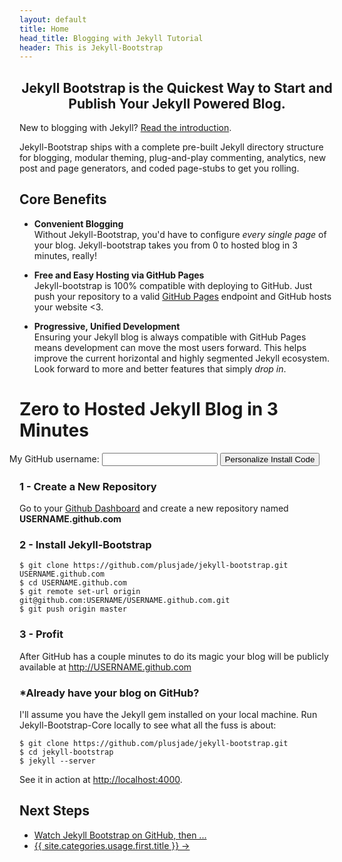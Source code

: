 ```yaml
---
layout: default
title: Home
head_title: Blogging with Jekyll Tutorial
header: This is Jekyll-Bootstrap
---
```


<h2 class="alert-message block-message warn" style="text-align:center">
  Jekyll Bootstrap is the Quickest Way to Start and Publish Your Jekyll Powered Blog.
</h2>

New to blogging with Jekyll? <a href="{{ site.categories.lessons.first.url }}" style="text-decoration:underline">Read the introduction</a>.

<span class="highlight-wrap">
  Jekyll-Bootstrap ships with a complete pre-built Jekyll directory structure for blogging, 
  <span>modular theming</span>, plug-and-play <span>commenting</span>, <span>analytics</span>, 
  <span>new post and page generators</span>, and coded <span>page-stubs</span> to get you rolling.
</span>

## Core Benefits

- **Convenient Blogging**   
  Without Jekyll-Bootstrap, you'd have to configure _every single page_ of your blog.
  Jekyll-bootstrap takes you from 0 to hosted blog in 3 minutes, really!

- **Free and Easy Hosting via GitHub Pages**  
  Jekyll-bootstrap is 100% compatible with deploying to GitHub.
  Just push your repository to a valid [GitHub Pages](http://pages.github.com) endpoint and GitHub hosts your website &lt;3.  

- **Progressive, Unified Development**  
  Ensuring your Jekyll blog is always compatible with GitHub Pages
  means development can move the most users forward.
  This helps improve the current horizontal and highly segmented Jekyll ecosystem. 
  Look forward to more and better features that simply _drop in_.
  
<h1 id="start-now">Zero to Hosted Jekyll Blog in 3 Minutes</h1>

<form action="#" id="generate_code" class="alert-message block-message warn" style="margin-left:-40px; text-align:center">
  My GitHub username: <input type="text" id="github_username"/> <button class="btn success">Personalize Install Code</button>
</form>

### 1 - Create a New Repository

Go to your [Github Dashboard](https://github.com/) and create a new repository named <strong id="repo_name">USERNAME.github.com</strong>

### 2 - Install Jekyll-Bootstrap

    $ git clone https://github.com/plusjade/jekyll-bootstrap.git USERNAME.github.com
    $ cd USERNAME.github.com
    $ git remote set-url origin git@github.com:USERNAME/USERNAME.github.com.git
    $ git push origin master

### 3 - Profit

After GitHub has a couple minutes to do its magic your blog will be publicly available at 
<a href="http://USERNAME.github.com" id="blog_link">http://USERNAME.github.com</a>

### \*Already have your blog on GitHub?

I'll assume you have the Jekyll gem installed on your local machine.
Run Jekyll-Bootstrap-Core locally to see what all the fuss is about:

    $ git clone https://github.com/plusjade/jekyll-bootstrap.git
    $ cd jekyll-bootstrap
    $ jekyll --server

See it in action at [http://localhost:4000](http://localhost:4000).

## Next Steps

<ul class="pills">
  <li><a href="http://github.com/plusjade/jekyll-bootstrap" class="">Watch Jekyll Bootstrap on GitHub, then ...</a></li>
	<li class="active"><a href="{{ BASE_PATH }}{{ site.categories.usage.first.url }}">{{ site.categories.usage.first.title }} &rarr;</a></li>
</ul>
